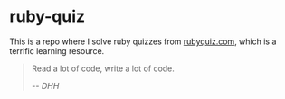 # ruby-quiz

This is a repo where I solve ruby quizzes from [rubyquiz.com](http://rubyquiz.com/), which is a terrific learning resource.

> Read a lot of code, write a lot of code.
>
> -- <cite>DHH</cite>
